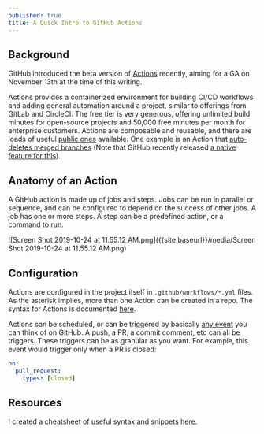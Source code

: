 ```yaml
---
published: true
title: A Quick Intro to GitHub Actions
---
```

## Background

GitHub introduced the beta version of [Actions](https://github.com/features/actions) recently, aiming for a GA on November 13th at the time of this writing.

Actions provides a containerized environment for building CI/CD workflows and adding general automation around a project, similar to offerings from GitLab and CircleCI. The free tier is very generous, offering unlimited build minutes for open-source projects and 50,000 free minutes per month for enterprise customers. Actions are composable and reusable, and there are loads of useful [public ones](https://github.com/sdras/awesome-actions) available. One example is an Action that [auto-deletes merged branches](https://github-actions.netlify.com/a-branch-cleanup) (Note that GitHub recently released [a native feature for this](https://help.github.com/en/github/administering-a-repository/managing-the-automatic-deletion-of-branches)).

## Anatomy of an Action

A GitHub action is made up of jobs and steps. Jobs can be run in parallel or sequence, and can be configured to depend on the success of other jobs. A job has one or more steps. A step can be a predefined action, or a command to run.

![Screen Shot 2019-10-24 at 11.55.12 AM.png]({{site.baseurl}}/media/Screen Shot 2019-10-24 at 11.55.12 AM.png)

## Configuration

Actions are configured in the project itself in `.github/workflows/*.yml` files. As the asterisk implies, more than one Action can be created in a repo. The syntax for Actions is documented [here](https://help.github.com/en/github/automating-your-workflow-with-github-actions/workflow-syntax-for-github-actions#jobsjob_idenv).

Actions can be scheduled, or can be triggered by basically [any event](https://help.github.com/en/github/automating-your-workflow-with-github-actions/events-that-trigger-workflows) you can think of on GitHub. A push, a PR, a commit comment, etc can all be triggers. These triggers can be as granular as you want. For example, this event would trigger only when a PR is closed:

```yaml
on: 
  pull_request:
    types: [closed]
```

## Resources

I created a cheatsheet of useful syntax and snippets [here](https://gist.github.com/davidmerrick/15ec0d6cd8e6b25113aa16dd02cb8ea9).
